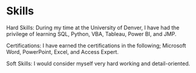 # Skills

Hard Skills: 
During my time at the University of Denver, I have had the privilege of learning SQL, Python, VBA, Tableau, Power BI, and JMP.

Certifications:
I have earned the certifications in the following; Microsoft Word, PowerPoint, Excel, and Access Expert.

Soft Skills:
I would consider myself very hard working and detail-oriented.
